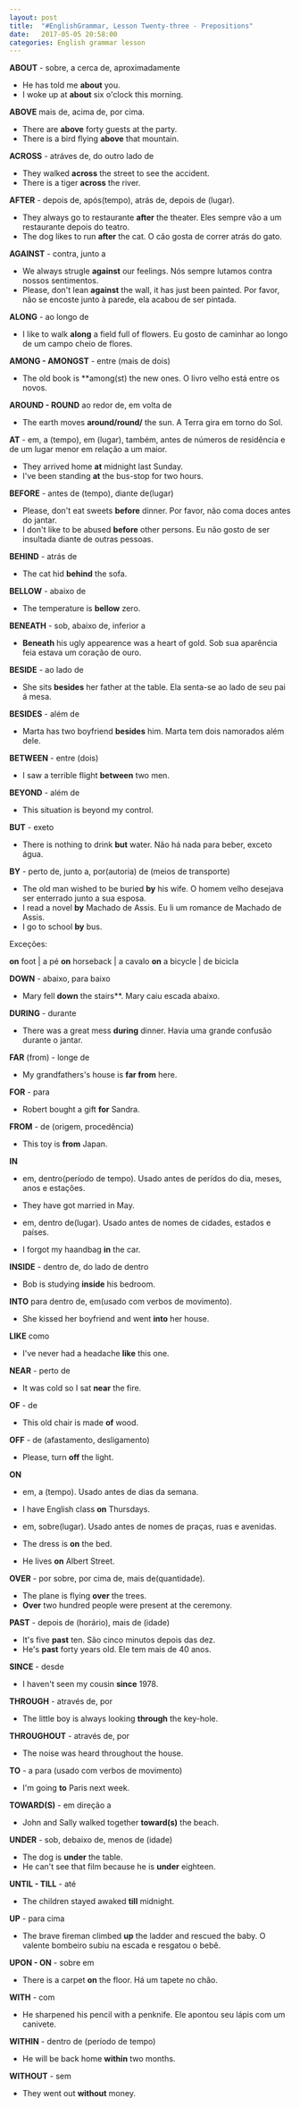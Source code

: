 ```yaml
---
layout: post
title:  "#EnglishGrammar, Lesson Twenty-three - Prepositions"
date:   2017-05-05 20:58:00
categories: English grammar lesson
---
```


**ABOUT** - sobre, a cerca de, aproximadamente

 - He has told me **about** you.
 - I woke up at **about** six o'clock this morning.

**ABOVE** mais de, acima de, por cima.

 - There are **above** forty guests at the party.
 - There is a bird flying **above** that mountain.

**ACROSS** - atráves de, do outro lado de

 - They walked **across** the street to see the accident.
 - There is a tiger **across** the river.

**AFTER** - depois de, após(tempo), atrás de, depois de (lugar).

 - They always go to restaurante **after** the theater. Eles sempre vão a um restaurante depois do teatro.
 - The dog likes to run **after** the cat. O cão gosta de correr atrás do gato.

**AGAINST** - contra, junto a 

 - We always strugle **against** our feelings. Nós sempre lutamos contra nossos sentimentos.
 - Please, don't lean **against** the wall, it has just been painted. Por favor, não se encoste junto à parede, ela acabou de ser pintada.

**ALONG** - ao longo de 

  - I like to walk **along** a field full of flowers. Eu gosto de caminhar ao longo de um campo cheio de flores.

**AMONG - AMONGST** - entre (mais de dois)

 - The old book is **among(st) the new ones. O livro velho está entre os novos.

**AROUND - ROUND** ao redor de, em volta de 

 - The earth moves **around/round/** the sun. A Terra gira em torno do Sol.

**AT** - em, a (tempo), em (lugar), também, antes de números de residência e de um lugar menor em relação a um maior.

  - They arrived home **at** midnight last Sunday.
  - I've been standing **at** the bus-stop for two hours.

**BEFORE** - antes de (tempo), diante de(lugar)

 - Please, don't eat sweets **before** dinner. Por favor, não coma doces antes do jantar.
 - I don't like to be abused **before** other persons. Eu não gosto de ser insultada diante de outras pessoas.

**BEHIND** - atrás de 

 - The cat hid **behind** the sofa.

**BELLOW** - abaixo de

 - The temperature is **bellow** zero.

**BENEATH** - sob, abaixo de, inferior a

 - **Beneath** his ugly appearence was a heart of gold. Sob sua aparência feia estava um coração de ouro.

**BESIDE** - ao lado de

 - She sits **besides** her father at the table. Ela senta-se ao lado de seu pai á mesa.

**BESIDES** - além de
 
 - Marta has two boyfriend **besides** him. Marta tem dois namorados além dele.

**BETWEEN** - entre (dois)

 - I saw a terrible flight **between** two men.

**BEYOND** - além de 

 - This situation is beyond my control.

**BUT** - exeto

 - There is nothing to drink **but** water. Não há nada para beber, exceto água.

**BY** - perto de, junto a, por(autoria) de (meios de transporte)

 - The old man wished to be buried **by** his wife. O homem velho desejava ser enterrado junto a sua esposa.
 - I read a novel **by** Machado de Assis. Eu li um romance de Machado de Assis.
 - I go to school **by** bus.

Exceções:

**on** foot | a pé
**on** horseback | a cavalo
**on** a bicycle | de bicicla

**DOWN** - abaixo, para baixo

 - Mary fell **down** the stairs**. Mary caiu escada abaixo.

**DURING** - durante

 - There was a great mess **during** dinner. Havia uma grande confusão durante o jantar.

**FAR** (from) - longe de 

 - My grandfathers's house is **far from** here.

**FOR** - para

 - Robert bought a gift **for** Sandra.

**FROM** - de (origem, procedência)

 - This toy is **from** Japan.

**IN** 

- em, dentro(período de tempo). Usado antes de perídos do dia, meses, anos e estações.

 - They have got married in May.

- em, dentro de(lugar). Usado antes de nomes de cidades, estados e países.

 - I forgot my haandbag **in** the car.

**INSIDE** - dentro de, do lado de dentro

 - Bob is studying **inside** his bedroom.

**INTO** para dentro de, em(usado com verbos de movimento).

 - She kissed her boyfriend and went **into** her house.

**LIKE** como

 - I've never had a headache **like** this one.

**NEAR** - perto de

 - It was cold so I sat **near** the fire.

**OF** - de

 - This old chair is made **of** wood.

**OFF** - de (afastamento, desligamento)

 - Please, turn **off** the light.

**ON** 

- em, a (tempo). Usado antes de dias da semana.

 - I have English class **on** Thursdays.

- em, sobre(lugar). Usado antes de nomes de praças, ruas e avenidas.

 - The dress is **on** the bed.
 - He lives **on** Albert Street.

**OVER** - por sobre, por cima de, mais de(quantidade).

 - The plane is flying **over** the trees.
 - **Over** two hundred people were present at the ceremony.

 **PAST** - depois de (horário), mais de (idade)

 - It's five **past** ten. São cinco minutos depois das dez.
 - He's **past** forty years old. Ele tem mais de 40 anos.

 **SINCE** - desde

 - I haven't seen my cousin **since** 1978.

 **THROUGH** - através de, por

 - The little boy is always looking **through** the key-hole.

**THROUGHOUT** - através de, por

 - The noise was heard throughout the house.

**TO** - a para (usado com verbos de movimento)

 - I'm going **to** Paris next week.

**TOWARD(S)** - em direção a

 - John and Sally walked together **toward(s)** the beach.

**UNDER** - sob, debaixo de, menos de (idade)
 
 - The dog is **under** the table.
 - He can't see that film because he is **under** eighteen.

**UNTIL - TILL** - até

 - The children stayed awaked **till** midnight.

**UP** - para cima

 - The brave fireman climbed **up** the ladder and rescued the baby. O valente bombeiro subiu na escada e resgatou o bebê.

**UPON - ON** - sobre em

 - There is a carpet **on** the floor. Há um tapete no chão.

**WITH** - com

 - He sharpened his pencil with a penknife. Ele apontou seu lápis com um canivete.

**WITHIN** - dentro de (período de tempo)

 - He will be back home **within** two months.

**WITHOUT** - sem

 - They went out **without** money.
